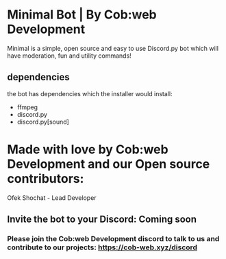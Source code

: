 # Minimal Bot | By Cob:web Development

Minimal is a simple, open source and easy to use Discord.py bot which will have moderation, fun and utility commands!

## dependencies
the bot has dependencies which the installer would install:
 - ffmpeg
 - discord.py
 - discord.py\[sound\]

# Made with love by Cob:web Development and our Open source contributors:

Ofek Shochat - Lead Developer

## Invite the bot to your Discord: Coming soon

### Please join the Cob:web Development discord to talk to us and contribute to our projects: https://cob-web.xyz/discord
